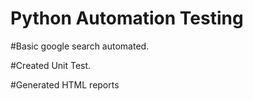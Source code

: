 # Python Automation Testing

#Basic google search automated.

#Created Unit Test.

#Generated HTML reports
